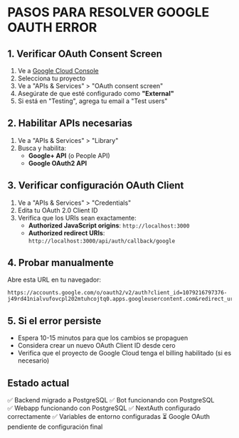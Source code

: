 # PASOS PARA RESOLVER GOOGLE OAUTH ERROR

## 1. Verificar OAuth Consent Screen
1. Ve a [Google Cloud Console](https://console.cloud.google.com/)
2. Selecciona tu proyecto
3. Ve a "APIs & Services" > "OAuth consent screen"
4. Asegúrate de que esté configurado como **"External"**
5. Si está en "Testing", agrega tu email a "Test users"

## 2. Habilitar APIs necesarias
1. Ve a "APIs & Services" > "Library"
2. Busca y habilita:
   - **Google+ API** (o People API)
   - **Google OAuth2 API**

## 3. Verificar configuración OAuth Client
1. Ve a "APIs & Services" > "Credentials"
2. Edita tu OAuth 2.0 Client ID
3. Verifica que los URIs sean exactamente:
   - **Authorized JavaScript origins**: `http://localhost:3000`
   - **Authorized redirect URIs**: `http://localhost:3000/api/auth/callback/google`

## 4. Probar manualmente
Abre esta URL en tu navegador:

```
https://accounts.google.com/o/oauth2/v2/auth?client_id=1079216797376-j49rd41nialvufovcpl202mtuhcojtq0.apps.googleusercontent.com&redirect_uri=http%3A%2F%2Flocalhost%3A3000%2Fapi%2Fauth%2Fcallback%2Fgoogle&response_type=code&scope=openid+email+profile&access_type=offline&prompt=consent
```

## 5. Si el error persiste
- Espera 10-15 minutos para que los cambios se propaguen
- Considera crear un nuevo OAuth Client ID desde cero
- Verifica que el proyecto de Google Cloud tenga el billing habilitado (si es necesario)

## Estado actual
✅ Backend migrado a PostgreSQL
✅ Bot funcionando con PostgreSQL  
✅ Webapp funcionando con PostgreSQL
✅ NextAuth configurado correctamente
✅ Variables de entorno configuradas
⏳ Google OAuth pendiente de configuración final
